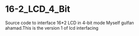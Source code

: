 # 16-2_LCD_4_Bit
Source code to interface 16*2 LCD in 4-bit mode
Myself gulfan ahamad.This is the version 1 of lcd interfacing
